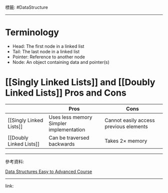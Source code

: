 標籤: #DataStructure 

---

# Terminology

- Head: The first node in a linked list
- Tail: The last node in a linked list
- Pointer: Reference to another node
- Node: An object containing data and pointer(s)

# [[Singly Linked Lists]] and [[Doubly Linked Lists]] Pros and Cons

|                         | Pros                                         | Cons                                   |
| ----------------------- | -------------------------------------------- | -------------------------------------- |
| [[Singly Linked Lists]] | Uses less memory <br> Simpler implementation | Cannot easily access previous elements |
| [[Doubly Linked Lists]] | Can be traversed backwards                   | Takes $2\times$ memory                 |

---

參考資料:

[Data Structures Easy to Advanced Course](https://youtu.be/RBSGKlAvoiM)

---

link:

